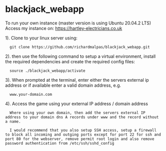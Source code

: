 # blackjack_webapp

To run your own instance (master version is using Ubuntu 20.04.2 LTS)  Access my instance on: https://hartley-electricians.co.uk


1).   Clone to your linux server using: 
      
      git clone https://github.com/richardmalpas/blackjack_webapp.git

2).   then use the following command to setup a virtual environment, install the required dependencies and create the required config files:
      
      source ./blackjack_webapp/activate

3).   When prompted at the terminal, enter either the servers external ip address or if available enter a valid domain address, e.g.
     
      www.your-domain.com

4).   Access the game using your external IP address / domain address
      
      Where using your own domain, then add the servers external IP address to your domain dns A records under www and the record without a name.

      I would recommend that you also setup SSH access, setup a firewall to block all incoming and outging ports except for port 22 for ssh and port 80 for the webserver, remove permit root login and also remove password authentication from /etc/ssh/sshd_config
